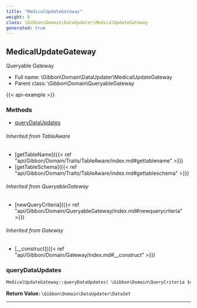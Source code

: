 ```yaml
---
title: "MedicalUpdateGateway"
weight: 0
class: \Gibbon\Domain\DataUpdater\MedicalUpdateGateway
generated: true
---
```


## MedicalUpdateGateway

Queryable Gateway



* Full name: \Gibbon\Domain\DataUpdater\MedicalUpdateGateway
* Parent class: \Gibbon\Domain\QueryableGateway

{{< api-example >}} 



### Methods

- [queryDataUpdates](#querydataupdates)




###### Inherited from TableAware
- [getTableName]({{< ref "api/Gibbon/Domain/Traits/TableAware/index.md#gettablename" >}})
- [getTableSchema]({{< ref "api/Gibbon/Domain/Traits/TableAware/index.md#gettableschema" >}})

###### Inherited from QueryableGateway
- [newQueryCriteria]({{< ref "api/Gibbon/Domain/QueryableGateway/index.md#newquerycriteria" >}})

###### Inherited from Gateway
- [__construct]({{< ref "api/Gibbon/Domain/Gateway/index.md#__construct" >}})



### queryDataUpdates



```php
MedicalUpdateGateway::queryDataUpdates( \Gibbon\Domain\QueryCriteria $criteria ): \Gibbon\Domain\DataUpdater\DataSet
```






**Return Value:**
`\Gibbon\Domain\DataUpdater\DataSet`  



---

